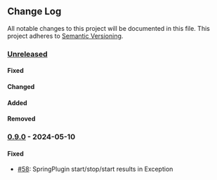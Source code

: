 ## Change Log
All notable changes to this project will be documented in this file.
This project adheres to [Semantic Versioning](http://semver.org/).

### [Unreleased][unreleased]

#### Fixed

#### Changed

#### Added

#### Removed

### [0.9.0] - 2024-05-10

#### Fixed
- [#58]: SpringPlugin start/stop/start results in Exception

[unreleased]: https://github.com/decebals/pf4j-spring/compare/release-0.9.0...HEAD
[0.9.0]: https://github.com/decebals/pf4j-spring/compare/release-0.8.0...release-0.9.0

[#58]: https://github.com/pf4j/pf4j-spring/issues/58

